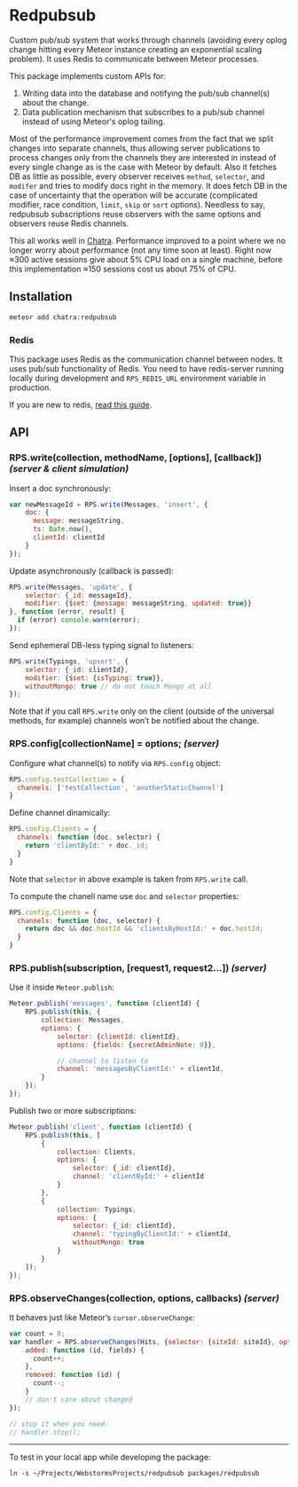# Redpubsub

Custom pub/sub system that works through channels
(avoiding every oplog change hitting every Meteor instance
creating an exponential scaling problem). It uses Redis to communicate between Meteor processes.

This package implements custom APIs for:
  1. Writing data into the database and notifying the pub/sub channel(s) about the change.
  2. Data publication mechanism that subscribes to a pub/sub channel instead of using Meteor's oplog tailing.

Most of the performance improvement comes from the fact that we split changes into separate channels, thus allowing server publications to process changes only from the channels they are interested in instead of every single change as is the case with Meteor by default. Also it fetches DB as little as possible, every observer receives `method`, `selector`, and `modifer` and tries to modify docs right in the memory. It does fetch DB in the case of uncertainty that the operation will be accurate (complicated modifier, race condition, `limit`, `skip` or `sort` options). Needless to say, redpubsub subscriptions reuse observers with the same options and observers reuse Redis channels.

This all works well in [Chatra](https://chatra.io/). Performance improved to a point where we no longer worry about performance (not any time soon at least). Right now ≈300 active sessions give about 5% CPU load on a single machine, before this implementation ≈150 sessions cost us about 75% of CPU.

## Installation

```bash
meteor add chatra:redpubsub
```

### Redis

This package uses Redis as the communication channel between nodes. It uses pub/sub functionality of Redis.
You need to have redis-server running locally during development and `RPS_REDIS_URL` environment variable in production.

If you are new to redis, [read this guide](http://redis.io/topics/quickstart).

## API
### RPS.write(collection, methodName, [options], [callback]) _(server & client simulation)_

Insert a doc synchronously:
```js
var newMessageId = RPS.write(Messages, 'insert', {
    doc: {
      message: messageString,
      ts: Date.now(),
      clientId: clientId
    }
});
```

Update asynchronously (callback is passed):
```js
RPS.write(Messages, 'update', {
    selector: {_id: messageId},
    modifier: {$set: {message: messageString, updated: true}}
}, function (error, result) {
  if (error) console.warn(error);
});
```

Send ephemeral DB-less typing signal to listeners:
```js
RPS.write(Typings, 'upsert', {
    selector: {_id: clientId},
    modifier: {$set: {isTyping: true}},
    withoutMongo: true // do not touch Mongo at all
});
```

Note that if you call `RPS.write` only on the client (outside of the universal methods, for example) channels won’t be notified about the change.

### RPS.config[collectionName] = options; _(server)_
Configure what channel(s) to notify via `RPS.config` object:
```js
RPS.config.testCollection = {
  channels: ['testCollection', 'anotherStaticChannel']
}
```

Define channel dinamically:
```js
RPS.config.Clients = {
  channels: function (doc, selector) {
    return 'clientById:' + doc._id;
  }
}
```

Note that `selector` in above example is taken from `RPS.write` call.

To compute the chanell name use `doc` and `selector` properties:
```js
RPS.config.Clients = {
  channels: function (doc, selector) {
    return doc && doc.hostId && 'clientsByHostId:' + doc.hostId;
  }
}
```

### RPS.publish(subscription, [request1, request2...]) _(server)_

Use it inside `Meteor.publish`:
```js
Meteor.publish('messages', function (clientId) {
    RPS.publish(this, {
        collection: Messages,
        options: {
            selector: {clientId: clientId},
            options: {fields: {secretAdminNote: 0}},

            // channel to listen to
            channel: 'messagesByClientId:' + clientId,
        }
    });
});
```

Publish two or more subscriptions:
```js
Meteor.publish('client', function (clientId) {
    RPS.publish(this, [
        {
            collection: Clients,
            options: {
                selector: {_id: clientId},
                channel: 'clientById:' + clientId
            }
        },
        {
            collection: Typings,
            options: {
                selector: {_id: clientId},
                channel: 'typingByClientId:' + clientId,
                withoutMongo: true
            }
        }
    ]);
});
```

### RPS.observeChanges(collection, options, callbacks) _(server)_

It behaves just like Meteor’s `cursor.observeChange`:

```js
var count = 0;
var handler = RPS.observeChanges(Hits, {selector: {siteId: siteId}, options: {fields: {_id: 1}}}, {
    added: function (id, fields) {
      count++;
    },
    removed: function (id) {
      count--;
    }
    // don't care about changed
});

// stop it when you need:
// handler.stop();
```

----

To test in your local app while developing the package:
```
ln -s ~/Projects/WebstormsProjects/redpubsub packages/redpubsub
```

